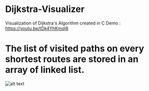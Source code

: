 # Dijkstra-Visualizer
Visualization of Dijkstra's Algorithm created in C
Demo : https://youtu.be/tDk4YhKmqI8

# The list of visited paths on every shortest routes are stored in an array of linked list.
![alt text](https://cdn.discordapp.com/attachments/1041011411658223636/1193237901836824616/Screenshot_2024-01-06_222833.png)

